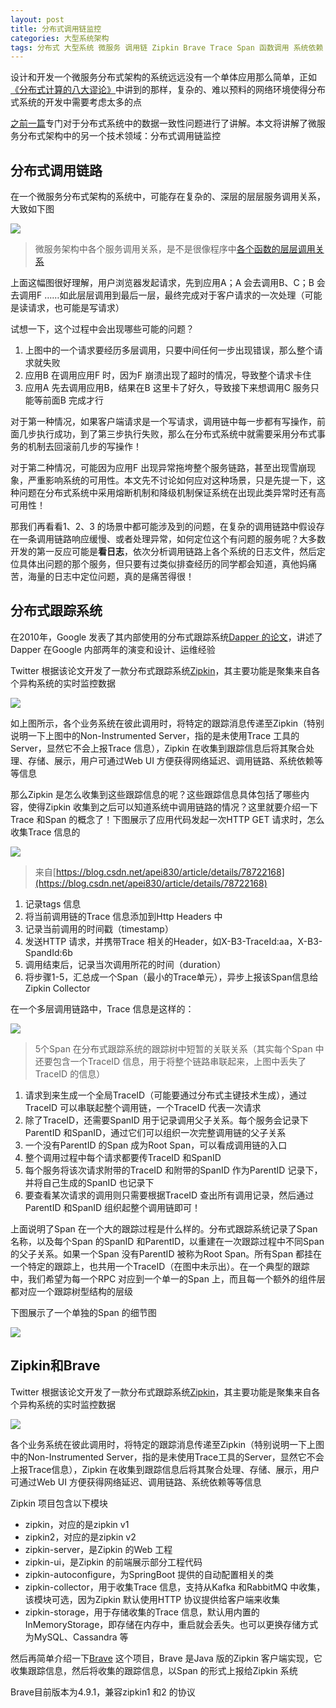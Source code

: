 ```yaml
---
layout: post
title: 分布式调用链监控
categories: 大型系统架构 
tags: 分布式 大型系统 微服务 调用链 Zipkin Brave Trace Span 函数调用 系统依赖 雪崩 熔断机制 降级机制 Dapper 分布式主键 Kafka RabbitMQ 
---
```


设计和开发一个微服务分布式架构的系统远远没有一个单体应用那么简单，正如[《分布式计算的八大谬论》](http://xumenger.github.io/the-eight-fallacies-of-distributed-computing-20180817/)中讲到的那样，复杂的、难以预料的网络环境使得分布式系统的开发中需要考虑太多的点

[之前一篇](http://xumenger.github.io/distributed-transaction-20181021/)专门对于分布式系统中的数据一致性问题进行了讲解。本文将讲解了微服务分布式架构中的另一个技术领域：分布式调用链监控

## 分布式调用链路

在一个微服务分布式架构的系统中，可能存在复杂的、深层的层层服务调用关系，大致如下图

![](../media/image/2018-11-01/01.png)

>微服务架构中各个服务调用关系，是不是很像程序中[各个函数的层层调用关系](http://www.xumenger.com/linux-c-asm-5-20180606/)

上面这幅图很好理解，用户浏览器发起请求，先到应用A；A 会去调用B、C；B 会去调用F ……如此层层调用到最后一层，最终完成对于客户请求的一次处理（可能是读请求，也可能是写请求）

试想一下，这个过程中会出现哪些可能的问题？

1. 上图中的一个请求要经历多层调用，只要中间任何一步出现错误，那么整个请求就失败
2. 应用B 在调用应用F 时，因为F 崩溃出现了超时的情况，导致整个请求卡住
3. 应用A 先去调用应用B，结果在B 这里卡了好久，导致接下来想调用C 服务只能等前面B 完成才行

对于第一种情况，如果客户端请求是一个写请求，调用链中每一步都有写操作，前面几步执行成功，到了第三步执行失败，那么在分布式系统中就需要采用分布式事务的机制去回滚前几步的写操作！

对于第二种情况，可能因为应用F 出现异常拖垮整个服务链路，甚至出现雪崩现象，严重影响系统的可用性。本文先不讨论如何应对这种场景，只是先提一下，这种问题在分布式系统中采用熔断机制和降级机制保证系统在出现此类异常时还有高可用性！

那我们再看看1、2、3 的场景中都可能涉及到的问题，在复杂的调用链路中假设存在一条调用链路响应缓慢、或者处理异常，如何定位这个有问题的服务呢？大多数开发的第一反应可能是**看日志**，依次分析调用链路上各个系统的日志文件，然后定位具体出问题的那个服务，但只要有过类似排查经历的同学都会知道，真他妈痛苦，海量的日志中定位问题，真的是痛苦得很！

## 分布式跟踪系统

在2010年，Google 发表了其内部使用的分布式跟踪系统[Dapper 的论文](http://bigbully.github.io/Dapper-translation/)，讲述了Dapper 在Google 内部两年的演变和设计、运维经验

Twitter 根据该论文开发了一款分布式跟踪系统[Zipkin](https://github.com/openzipkin/zipkin)，其主要功能是聚集来自各个异构系统的实时监控数据

![](../media/image/2018-11-01/02.png)

如上图所示，各个业务系统在彼此调用时，将特定的跟踪消息传递至Zipkin（特别说明一下上图中的Non-Instrumented Server，指的是未使用Trace 工具的Server，显然它不会上报Trace 信息），Zipkin 在收集到跟踪信息后将其聚合处理、存储、展示，用户可通过Web UI 方便获得网络延迟、调用链路、系统依赖等等信息

那么Zipkin 是怎么收集到这些跟踪信息的呢？这些跟踪信息具体包括了哪些内容，使得Zipkin 收集到之后可以知道系统中调用链路的情况？这里就要介绍一下Trace 和Span 的概念了！下图展示了应用代码发起一次HTTP GET 请求时，怎么收集Trace 信息的

![](../media/image/2018-11-01/03.png)

>来自[https://blog.csdn.net/apei830/article/details/78722168](https://blog.csdn.net/apei830/article/details/78722168)

1. 记录tags 信息
2. 将当前调用链的Trace 信息添加到Http Headers 中
3. 记录当前调用的时间戳（timestamp）
4. 发送HTTP 请求，并携带Trace 相关的Header，如X-B3-TraceId:aa，X-B3-SpandId:6b
5. 调用结束后，记录当次调用所花的时间（duration）
6. 将步骤1-5，汇总成一个Span（最小的Trace单元），异步上报该Span信息给Zipkin Collector

在一个多层调用链路中，Trace 信息是这样的：

![](../media/image/2018-11-01/04.png)

>5个Span 在分布式跟踪系统的跟踪树中短暂的关联关系（其实每个Span 中还要包含一个TraceID 信息，用于将整个链路串联起来，上图中丢失了TraceID 的信息）

1. 请求到来生成一个全局TraceID（可能要通过分布式主键技术生成），通过TraceID 可以串联起整个调用链，一个TraceID 代表一次请求
2. 除了TraceID，还需要SpanID 用于记录调用父子关系。每个服务会记录下ParentID 和SpanID，通过它们可以组织一次完整调用链的父子关系
3. 一个没有ParentID 的Span 成为Root Span，可以看成调用链的入口
4. 整个调用过程中每个请求都要传TraceID 和SpanID
5. 每个服务将该次请求附带的TraceID 和附带的SpanID 作为ParentID 记录下，并将自己生成的SpanID 也记录下
6. 要查看某次请求的调用则只需要根据TraceID 查出所有调用记录，然后通过ParentID 和SpanID 组织起整个调用链即可！

上面说明了Span 在一个大的跟踪过程是什么样的。分布式跟踪系统记录了Span 名称，以及每个Span 的SpanID 和ParentID，以重建在一次跟踪过程中不同Span 的父子关系。如果一个Span 没有ParentID 被称为Root Span。所有Span 都挂在一个特定的跟踪上，也共用一个TraceID（在图中未示出）。在一个典型的跟踪中，我们希望为每一个RPC 对应到一个单一的Span 上，而且每一个额外的组件层都对应一个跟踪树型结构的层级

下图展示了一个单独的Span 的细节图

![](../media/image/2018-11-01/05.png)

## Zipkin和Brave

Twitter 根据该论文开发了一款分布式跟踪系统[Zipkin](https://github.com/openzipkin/zipkin)，其主要功能是聚集来自各个异构系统的实时监控数据

![](../media/image/2018-11-01/02.png)

各个业务系统在彼此调用时，将特定的跟踪消息传递至Zipkin（特别说明一下上图中的Non-Instrumented Server，指的是未使用Trace工具的Server，显然它不会上报Trace信息），Zipkin 在收集到跟踪信息后将其聚合处理、存储、展示，用户可通过Web UI 方便获得网络延迟、调用链路、系统依赖等等信息

Zipkin 项目包含以下模块

* zipkin，对应的是zipkin v1 
* zipkin2，对应的是zipkin v2 
* zipkin-server，是Zipkin 的Web 工程
* zipkin-ui，是Zipkin 的前端展示部分工程代码
* zipkin-autoconfigure，为SpringBoot 提供的自动配置相关的类
* zipkin-collector，用于收集Trace 信息，支持从Kafka 和RabbitMQ 中收集，该模块可选，因为Zipkin 默认使用HTTP 协议提供给客户端来收集 
* zipkin-storage，用于存储收集的Trace 信息，默认用内置的InMemoryStorage，即存储在内存中，重启就会丢失。也可以更换存储方式为MySQL、Cassandra 等

然后再简单介绍一下[Brave](https://github.com/openzipkin/brave) 这个项目，Brave 是Java 版的Zipkin 客户端实现，它收集跟踪信息，然后将收集的跟踪信息，以Span 的形式上报给Zipkin 系统

Brave目前版本为4.9.1，兼容zipkin1 和2 的协议
